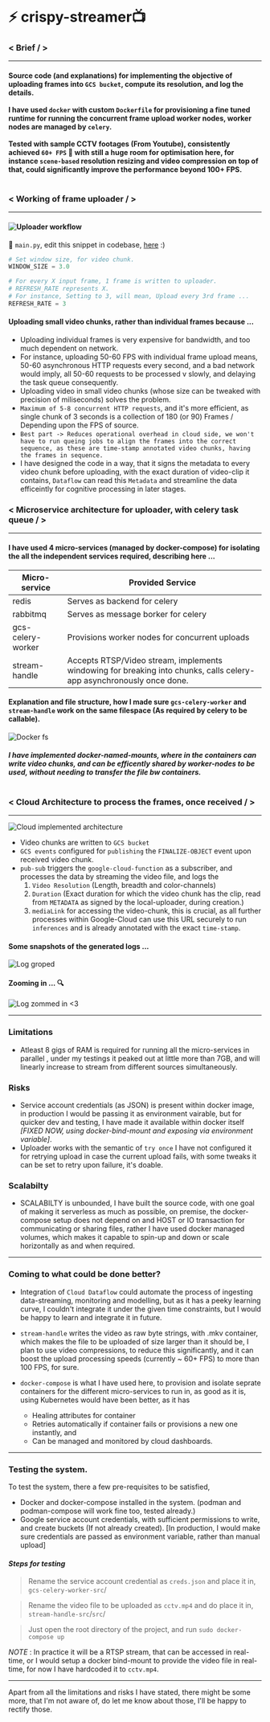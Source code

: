 # :zap: crispy-streamer:tv:

### < Brief / >

<hr>

#### Source code (and explanations) for implementing the objective of uploading frames into `GCS bucket`, compute its resolution, and log the details. <br><br>I have used `docker` with custom `Dockerfile` for provisioning a fine tuned runtime for running the concurrent frame upload worker nodes, worker nodes are managed by `celery`. <br><br> Tested with sample CCTV footages (From Youtube), consistently achieved `60+ FPS` :rocket: with still a huge room for optimisation here, for instance `scene-based` resolution resizing and video compression on top of that, could significantly improve the performance beyond 100+ FPS.<br><br>

### < Working of frame uploader / >

<hr>

#### ![Uploader workflow](images/uploader-exp.png) <br>

:paperclip: `main.py`, edit this snippet in codebase, [here](https://github.com/vhaegar1526/crispy-streamer/blob/47af99e21f4b07c281a8244dfc5d2e95d224227e/gcs-celery-worker-src/src/main.py) :)

```python
# Set window size, for video chunk.
WINDOW_SIZE = 3.0

# For every X input frame, 1 frame is written to uploader.
# REFRESH_RATE represents X.
# For instance, Setting to 3, will mean, Upload every 3rd frame ...
REFRESH_RATE = 3
```

#### Uploading small video chunks, rather than individual frames because ...

- Uploading individual frames is very expensive for bandwidth, and too much dependent on network.
- For instance, uploading 50-60 FPS with individual frame upload means, 50-60 asynchronous HTTP requests every second, and a bad network would imply, all 50-60 requests to be processed v slowly, and delaying the task queue consequently.
- Uploading video in small video chunks (whose size can be tweaked with precision of miliseconds) solves the problem.
- `Maximum of 5-8 concurrent HTTP requests`, and it's more efficient, as single chunk of 3 seconds is a collection of 180 (or 90) Frames / Depending upon the FPS of source.
- `Best part -> Reduces operational overhead in cloud side, we won't have to run queing jobs to align the frames into the correct sequence, as these are time-stamp annotated video chunks, having the frames in sequence.`
- I have designed the code in a way, that it signs the metadata to every video chunk before uploading, with the exact duration of video-clip it contains, `Dataflow` can read this `Metadata` and streamline the data efficeintly for cognitive processing in later stages.

### < Microservice architecture for uploader, with celery task queue / >

<hr>

#### I have used 4 micro-services (managed by docker-compose) for isolating the all the independent services required, describing here ...

| Micro-service     | Provided Service                                                                                                     |
| ----------------- | -------------------------------------------------------------------------------------------------------------------- |
| redis             | Serves as backend for celery                                                                                         |
| rabbitmq          | Serves as message borker for celery                                                                                  |
| gcs-celery-worker | Provisions worker nodes for concurrent uploads                                                                       |
| stream-handle     | Accepts RTSP/Video stream, implements windowing for breaking into chunks, calls celery-app asynchronously once done. |

#### Explanation and file structure, how I made sure `gcs-celery-worker` and `stream-handle` work on the same filespace (As required by celery to be callable).

![Docker fs](images/docker-fs.png)

##### I have implemented docker-named-mounts, where in the containers can write video chunks, and can be efficently shared by worker-nodes to be used, without needing to transfer the file bw containers.<br><br>

### < Cloud Architecture to process the frames, once received / >

<hr>

![Cloud implemented architecture](images/cloud-arch.png)

- Video chunks are written to `GCS bucket`
- `GCS events` configured for `publishing` the `FINALIZE-OBJECT` event upon received video chunk.
- `pub-sub` triggers the `google-cloud-function` as a subscriber, and processes the data by streaming the video file, and logs the
  1. `Video Resolution` (Length, breadth and color-channels)
  2. `Duration` (Exact duration for which the video chunk has the clip, read from `METADATA` as signed by the local-uploader, during creation.)
  3. `mediaLink` for accessing the video-chunk, this is crucial, as all further processes within Google-Cloud can use this URL securely to run `inferences` and is already annotated with the exact `time-stamp`.

#### Some snapshots of the generated logs ...

![Log groped](images/log-group.png)

#### Zooming in ... :mag:

![Log zommed in <3](images/log-zoomed-in.png)

<hr>

### Limitations

- Atleast 8 gigs of RAM is required for running all the micro-services in parallel , under my testings it peaked out at little more than 7GB, and will linearly increase to stream from different sources simultaneously.

### Risks

- Service account credentials (as JSON) is present within docker image, in production I would be passing it as environment vairable, but for quicker dev and testing, I have made it available within docker itself _[FIXED NOW, using docker-bind-mount and exposing via environment variable]_.
- Uploader works with the semantic of `try once` I have not configured it for retrying upload in case the current upload fails, with some tweaks it can be set to retry upon failure, it's doable.

### Scalabilty

- SCALABILTY is unbounded, I have built the source code, with one goal of making it serverless as much as possible, on premise, the docker-compose setup does not depend on and HOST or IO transaction for communicating or sharing files, rather I have used docker managed volumes, which makes it capable to spin-up and down or scale horizontally as and when required.

<hr>

### Coming to what could be done better?

- Integration of `Cloud Dataflow` could automate the process of ingesting data-streaming, monitoring and modelling, but as it has a peeky learning curve, I couldn't integrate it under the given time constraints, but I would be happy to learn and integrate it in future.

- `stream-handle` writes the video as raw byte strings, with .mkv container, which makes the file to be uploaded of size larger than it should be, I plan to use video compressions, to reduce this significantly, and it can boost the upload processing speeds (currently ~ 60+ FPS) to more than 100 FPS, for sure.

- `docker-compose` is what I have used here, to provision and isolate seprate containers for the different micro-services to run in, as good as it is, using Kubernetes would have been better, as it has
  - Healing attributes for container
  - Retries automatically if container fails or provisions a new one instantly, and
  - Can be managed and monitored by cloud dashboards.

<hr>

### Testing the system.

To test the system, there a few pre-requisites to be satisfied,

- Docker and docker-compose installed in the system. (podman and podman-compose will work fine too, tested already.)
- Google service account credentials, with sufficient permissions to write, and create buckets (If not already created). [In production, I would make sure credentials are passed as environment variable, rather than manual upload]

#### _Steps for testing_

> Rename the service account credential as `creds.json` and place it in, `gcs-celery-worker-src`/

> Rename the video file to be uploaded as `cctv.mp4` and do place it in, `stream-handle-src`/`src`/

> Just open the root directory of the project, and run `sudo docker-compose up`

_NOTE_ : In practice it will be a RTSP stream, that can be accessed in real-time, or I would setup a docker bind-mount to provide the video file in real-time, for now I have hardcoded it to `cctv.mp4`.

<hr>

Apart from all the limitations and risks I have stated, there might be some more, that I'm not aware of, do let me know about those, I'll be happy to rectify those.
